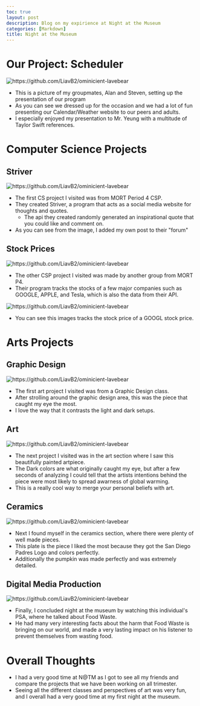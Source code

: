 ```yaml
---
toc: true
layout: post
description: Blog on my expirience at Night at the Museum
categories: [Markdown]
title: Night at the Museum 
---
```


# Our Project: Scheduler
![]({{site.baseurl}}/images/ours.png "https://github.com/LiavB2/ominicient-lavebear")
 
- This is a picture of my groupmates, Alan and Steven, setting up the presentation of our program
- As you can see we dressed up for the occasion and we had a lot of fun presenting our Calendar/Weather website to our peers and adults.
- I especially enjoyed my presentation to Mr. Yeung with a multitude of Taylor Swift references.

# Computer Science Projects

## Striver
![]({{site.baseurl}}/images/forum.png "https://github.com/LiavB2/ominicient-lavebear")

- The first CS project I visited was from MORT Period 4 CSP.
- They created Striver, a program that acts as a social media website for thoughts and quotes.
    - The api they created randomly generated an inspirational quote that you could like and comment on.
- As you can see from the image, I added my own post to their "forum"

## Stock Prices
![]({{site.baseurl}}/images/eli.png "https://github.com/LiavB2/ominicient-lavebear")

- The other CSP project I visited was made by another group from MORT P4.
- Their program tracks the stocks of a few major companies such as GOOGLE, APPLE, and Tesla, which is also the data from their API.

![]({{site.baseurl}}/images/googl.png "https://github.com/LiavB2/ominicient-lavebear")

- You can see this images tracks the stock price of a GOOGL stock price.

# Arts Projects

## Graphic Design
![]({{site.baseurl}}/images/gd.png "https://github.com/LiavB2/ominicient-lavebear")

- The first art project I visited was from a Graphic Design class. 
- After strolling around the graphic design area, this was the piece that caught my eye the most.
- I love the way that it contrasts the light and dark setups.

## Art
![]({{site.baseurl}}/images/art.png "https://github.com/LiavB2/ominicient-lavebear")
 
- The next project I visited was in the art section where I saw this beautifully painted artpiece.
- The Dark colors are what originally caught my eye, but after a few seconds of analyzing I could tell that the artists intentions behind the piece were most likely to spread awarness of global warming.
- This is a really cool way to merge your personal beliefs with art.

## Ceramics
![]({{site.baseurl}}/images/ceramics.png "https://github.com/LiavB2/ominicient-lavebear")

- Next I found myself in the ceramics section, where there were plenty of well made pieces.
- This plate is the piece I liked the most because they got the San Diego Padres Logo and colors perfectly.
- Additionally the pumpkin was made perfectly and was extremely detailed.

## Digital Media Production
![]({{site.baseurl}}/images/caspian.png "https://github.com/LiavB2/ominicient-lavebear")

- Finally, I concluded night at the museum by watching this individual's PSA, where he talked about Food Waste.
- He had many very interesting facts about the harm that Food Waste is bringing on our world, and made a very lasting impact on his listener to prevent themselves from wasting food.

# Overall Thoughts
- I had a very good time at N@TM as I got to see all my friends and compare the projects that we have been working on all trimester.
- Seeing all the different classes and perspectives of art was very fun, and I overall had a very good time at my first night at the museum.